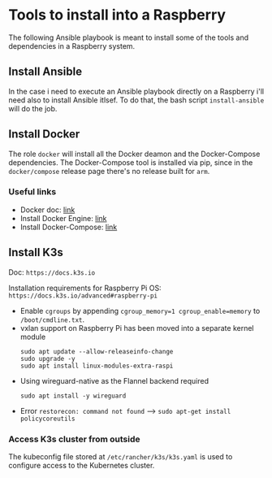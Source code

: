 # Tools to install into a Raspberry
The following Ansible playbook is meant to install some of the tools and dependencies in a Raspberry system.

## Install Ansible
In the  case i need to execute an Ansible playbook directly on a Raspberry i'll need also to install Ansible itlsef.
To do that, the bash script `install-ansible` will do the job.

## Install Docker
The role `docker` will install all the Docker deamon and the Docker-Compose dependencies. 
The Docker-Compose tool is installed via pip, since in the `docker/compose` release page there's no release built for `arm`.

### Useful links
- Docker doc: [link](https://docs.docker.com/engine/install/debian/)
- Install Docker Engine: [link](https://docs.docker.com/engine/install/ubuntu/)
- Install Docker-Compose: [link](https://docs.docker.com/compose/install/)

## Install K3s
Doc: `https://docs.k3s.io`

Installation requirements for Raspberry Pi OS: `https://docs.k3s.io/advanced#raspberry-pi`

- Enable `cgroups` by appending `cgroup_memory=1 cgroup_enable=memory` to `/boot/cmdline.txt`.
- vxlan support on Raspberry Pi has been moved into a separate kernel module
    ```
    sudo apt update --allow-releaseinfo-change
    sudo upgrade -y
    sudo apt install linux-modules-extra-raspi
    ```
- Using wireguard-native as the Flannel backend required
    ```
    sudo apt install -y wireguard
    ```
- Error `restorecon: command not found` --> `sudo apt-get install policycoreutils`
### Access K3s cluster from outside
The kubeconfig file stored at `/etc/rancher/k3s/k3s.yaml` is used to configure access to the Kubernetes cluster.

